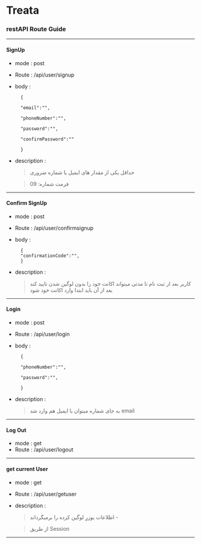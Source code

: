 # Treata 

### restAPI Route Guide
---
#### SignUp
* mode : post
* Route : /api/user/signup
* body :

        { 

	    "email":"",

	    "phoneNumber":"",

	    "password":"",

	    "confirmPassword":""

        }
* description :
        
    > حداقل یکی از مقدار های ایمیل یا شماره ضروری

    >فرمت شماره:
09

---

#### Confirm SignUp
* mode : post
* Route : /api/user/confirmsignup
* body :

        {
	    "confirmationCode":"",
        }
* description :
        
    > کاربر بعد از ثبت نام تا مدتی میتواند اکانت خود را بدون لوگین شدن تایید کند بعد از آن باید ابتدا وارد اکانت خود شود


---
#### Login
* mode : post
* Route : /api/user/login
* body :

        { 

	    "phoneNumber":"",

	    "password":"",

        }
* description :
        
    > به جای شماره میتوان با ایمیل هم وارد شد
    email


---

#### Log Out
* mode : get
* Route : /api/user/logout

---

#### get current User
* mode : get
* Route : /api/user/getuser
* description :
        
    > اطلاعات یوزرِ لوگین کرده را برمیگرداند - 

    >از طریق 
    > Session

---